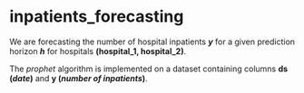 # inpatients_forecasting
We are forecasting the number of hospital inpatients **_y_** for a given prediction horizon **_h_** for hospitals **(hospital_1, hospital_2)**.

The *prophet* algorithm is implemented on a dataset containing columns **ds (_date_)** and **y (_number of inpatients_)**.
